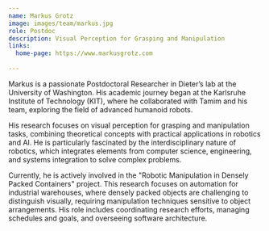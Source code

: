 ```yaml
---
name: Markus Grotz
image: images/team/markus.jpg
role: Postdoc
description: Visual Perception for Grasping and Manipulation
links:
  home-page: https://www.markusgrotz.com
  
---
```


Markus is a passionate Postdoctoral Researcher in Dieter’s lab at the University of Washington. His academic journey began at the Karlsruhe Institute of Technology (KIT), where he collaborated with Tamim and his team, exploring the field of advanced humanoid robots.  

His research focuses on visual perception for grasping and manipulation tasks, combining theoretical concepts with practical applications in robotics and AI. He is particularly fascinated by the interdisciplinary nature of robotics, which integrates elements from computer science, engineering, and systems integration to solve complex problems.  

Currently, he is actively involved in the "Robotic Manipulation in Densely Packed Containers" project. This research focuses on automation for industrial warehouses, where densely packed objects are challenging to distinguish visually, requiring manipulation techniques sensitive to object arrangements. His role includes coordinating research efforts, managing schedules and goals, and overseeing software architecture.
